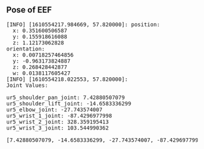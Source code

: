 ## Pose of EEF
<pre>
[INFO] [1610554217.984669, 57.820000]: position: 
  x: 0.351600506587
  y: 0.155918616088
  z: 1.12173062828
orientation: 
  x: 0.00718257464856
  y: -0.963173824887
  z: 0.268428442877
  w: 0.0138117605427
[INFO] [1610554218.022553, 57.820000]: 
Joint Values: 

ur5_shoulder_pan_joint: 7.42880507079
ur5_shoulder_lift_joint: -14.6583336299
ur5_elbow_joint: -27.743574007
ur5_wrist_1_joint: -87.4296977998
ur5_wrist_2_joint: 328.359195413
ur5_wrist_3_joint: 103.544990362

[7.42880507079, -14.6583336299, -27.743574007, -87.4296977998, 328.359195413, 103.544990362] 
</pre>

## 